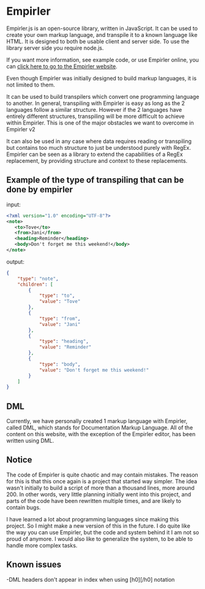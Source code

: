 # Empirler
Empirler.js is an open-source library, written in JavaScript. It can be used to create your own markup language, and transpile it to a known language like HTML. It is designed to both be usable client and server side. To use the library server side you require node.js.

If you want more information, see example code, or use Empirler online, you can [click here to go to the Empirler website](https://tarvk.github.io/Empirler/docs/About.html).

Even though Empirler was initially designed to build markup languages, it is not limited to them.

It can be used to build transpilers which convert one programming language to another. In general, transpiling with Empirler is easy as long as the 2 languages follow a similar structure. However if the 2 languages have entirely different structures, transpiling will be more difficult to achieve within Empirler. This is one of the major obstacles we want to overcome in Empirler v2

It can also be used in any case where data requires reading or transpiling but contains too much structure to just be understood purely with RegEx. Empirler can be seen as a library to extend the capabilities of a RegEx replacement, by providing structure and context to these replacements.

## Example of the type of transpiling that can be done by empirler
input:
```xml
<?xml version="1.0" encoding="UTF-8"?>
<note>
   <to>Tove</to>
   <from>Jani</from>
   <heading>Reminder</heading>
   <body>Don't forget me this weekend!</body>
</note>
```
output:
```json
{
    "type": "note",
    "children": [
        {
            "type": "to",
            "value": "Tove"
        },
        {
            "type": "from",
            "value": "Jani"
        },
        {
            "type": "heading",
            "value": "Reminder"
        },
        {
            "type": "body",
            "value": "Don't forget me this weekend!"
        }
    ]
}
```

## DML
Currently, we have personally created 1 markup language with Empirler, called DML, which stands for Documentation Markup Language. All of the content on this website, with the exception of the Empirler editor, has been written using DML.

## Notice
The code of Empirler is quite chaotic and may contain mistakes. The reason for this is that this once again is a project that started way simpler. The idea wasn't initially to build a script of more than a thousand lines, more around 200. In other words, very little planning initially went into this project, and parts of the code have been rewritten multiple times, and are likely to contain bugs.

I have learned a lot about programming languages since making this project. So I might make a new version of this in the future. I do quite like the way you can use Empirler, but the code and system behind it I am not so proud of anymore. I would also like to generalize the system, to be able to handle more complex tasks.  

## Known issues
-DML headers don't appear in index when using [h0][/h0] notation
